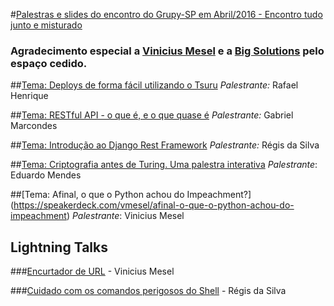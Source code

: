#[Palestras e slides do encontro do Grupy-SP em Abril/2016 - Encontro tudo junto e misturado](http://www.meetup.com/pt-BR/Grupy-SP/events/230255686/)

### Agradecimento especial a [Vinicius Mesel](http://www.vmesel.com/) e a [Big Solutions](http://www.bigsolutions.com.br/) pelo espaço cedido.

##[Tema: Deploys de forma fácil utilizando o Tsuru](https://speakerdeck.com/rafaelhenrique/deploys-de-forma-facil-com-tsuru)
*Palestrante:* Rafael Henrique

##[Tema: RESTful API - o que é, e o que quase é](https://speakerdeck.com/gabrielmarcondes/rest-in-peace)
*Palestrante:* Gabriel Marcondes

##[Tema: Introdução ao Django Rest Framework](https://github.com/rg3915/drf-tutorial-grupy-sp)
*Palestrante:* Régis da Silva

##[Tema: Criptografia antes de Turing. Uma palestra interativa](https://github.com/z4r4tu5tr4/slides/blob/master/Grupy%20-%20Hist%C3%B3ria%20da%20Criptografia%20%5B0%5D.pdf)
*Palestrante*: Eduardo Mendes

##[Tema: Afinal, o que o Python achou do Impeachment?] (https://speakerdeck.com/vmesel/afinal-o-que-o-python-achou-do-impeachment)
*Palestrante*: Vinicius Mesel

## Lightning Talks

###[Encurtador de URL](http://wp-a.co) - Vinicius Mesel

###[Cuidado com os comandos perigosos do Shell](http://grandeportal.github.io/shell/2016/cuidado-com-comandos-perigosos-do-shell/) - Régis da Silva
